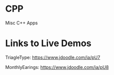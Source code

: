 # CPP
Misc C++ Apps

# Links to Live Demos

TriagleType: https://www.jdoodle.com/ia/pU7

MonthlyEarings: https://www.jdoodle.com/ia/pU8
